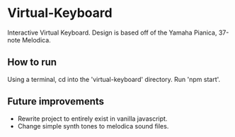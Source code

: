 # Virtual-Keyboard

Interactive Virtual Keyboard. Design is based off of the Yamaha Pianica, 37-note Melodica.


## How to run

 Using a terminal, cd into the 'virtual-keyboard' directory. Run 'npm start'.

## Future improvements

- Rewrite project to entirely exist in vanilla javascript. 
- Change simple synth tones to melodica sound files. 

